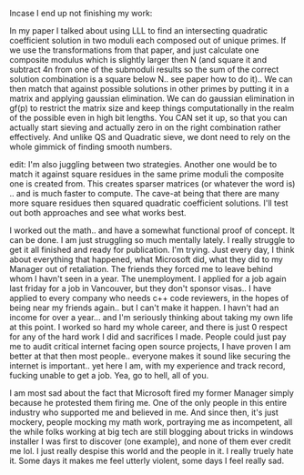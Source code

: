 Incase I end up not finishing my work:

In my paper I talked about using LLL to find an intersecting quadratic coefficient solution in two moduli each composed out of unique primes.
If we use the transformations from that paper, and just calculate one composite modulus which is slightly larger then N (and square it and subtract 4n from one of the submoduli results so the sum of the correct solution combination is a square below N.. see paper how to do it)..
We can then match that against possible solutions in other primes by putting it in a matrix and applying gaussian elimination. We can do gaussian elimination in gf(p) to restrict the matrix size and keep things computationally in the realm of the possible even in high bit lengths. You CAN set it up, so that you can actually start sieving and actually zero in on the right combination rather effectively. And unlike QS and Quadratic sieve, we dont need to rely on the whole gimmick of finding smooth numbers.

edit: I'm also juggling between two strategies. Another one would be to match it against square residues in the same prime moduli the composite one is created from. This creates sparser matrices (or whatever the word is) .. and is much faster to compute. The cave-at being that there are many more square residues then squared quadratic coefficient solutions. I'll test out both approaches and see what works best.

I worked out the math.. and have a somewhat functional proof of concept. It can be done. I am just struggling so much mentally lately. I really struggle to get it all finished and ready for publication. I'm trying. Just every day, I think about everything that happened, what Microsoft did, what they did to my Manager out of retaliation. The friends they forced me to leave behind whom I havn't seen in a year. The unemployment. I applied for a job again last friday for a job in Vancouver, but they don't sponsor visas.. I have applied to every company who needs c++ code reviewers, in the hopes of being near my friends again.. but I can't make it happen. I havn't had an income for over a year... and I'm seriously thinking about taking my own life at this point. I worked so hard my whole career, and there is just 0 respect for any of the hard work I did and sacrifices I made. People could just pay me to audit critical internet facing open source projects, I have proven I am better at that then most people.. everyone makes it sound like securing the internet is important.. yet here I am, with my experience and track record, fucking unable to get a job. Yea, go to hell, all of you.

I am most sad about the fact that Microsoft fired my former Manager simply because he protested them firing me. One of the only people in this entire industry who supported me and believed in me. And since then, it's just mockery, people mocking my math work, portraying me as incompetent, all the while folks working at big tech are still blogging about tricks in windows installer I was first to discover (one example), and none of them ever credit me lol. I just really despise this world and the people in it. I really truely hate it. Some days it makes me feel utterly violent, some days I feel really sad. 

